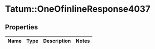 # Tatum::OneOfinlineResponse4037

## Properties
Name | Type | Description | Notes
------------ | ------------- | ------------- | -------------

